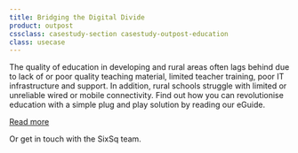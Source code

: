 ```yaml
---
title: Bridging the Digital Divide
product: outpost
cssclass: casestudy-section casestudy-outpost-education
class: usecase
---
```


The quality of education in developing and rural areas often lags behind due to lack of or poor quality teaching material, limited teacher training, poor IT infrastructure and support. In addition, rural schools struggle with limited or unreliable wired or mobile connectivity.  Find out how you can revolutionise education with a simple plug and play solution by reading our eGuide.

<a class="btn-sixsq color-3" href="https://media.sixsq.com/hubfs/Marketing%20Materials/eGuides/eGuide-Rural-schools-via-satellite.pdf"><i class="fa fa-plus-square-o"></i>  Read more</a>

Or get in touch with the SixSq team.
